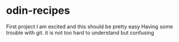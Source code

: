 # odin-recipes
First project
I am excited and this should be pretty easy
Having some trouble with git. it is not too hard to understand but confusing